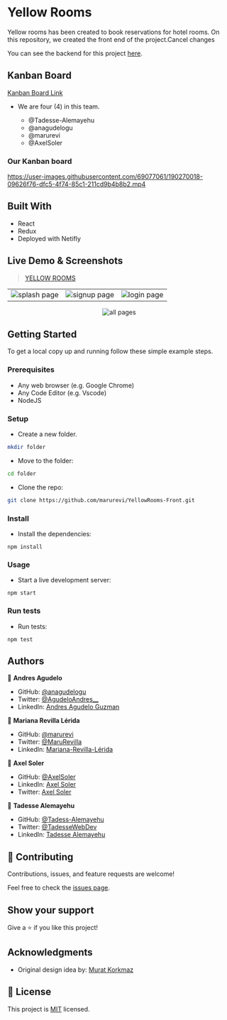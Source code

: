 # Yellow Rooms

Yellow rooms has been created to book reservations for hotel rooms. On this repository, we created the front end of the project.Cancel changes

You can see the backend for this project [here](https://github.com/marurevi/YellowRooms-Back).

## Kanban Board

[Kanban Board Link](https://github.com/users/marurevi/projects/3/views/1)

- We are four (4) in this team. 

  - @Tadesse-Alemayehu 
  - @anagudelogu 
  - @marurevi 
  - @AxelSoler 

### Our Kanban board

https://user-images.githubusercontent.com/69077061/190270018-09626f76-dfc5-4f74-85c1-211cd9b4b8b2.mp4

## Built With

- React
- Redux
- Deployed with Netifly

## Live Demo & Screenshots

>[YELLOW ROOMS](https://yellow-rooms.netlify.app/)
<table>
<tr>
<td><img src="src/img/splash.png" alt="splash page"></td>
<td><img src="src/img/signup.png" alt="signup page"></td>
<td><img src="src/img/login.png" alt="login page"></td>
</tr>
</table>
<div align="center"><img src="src/img/all-versions-picture.png" alt="all pages"></div>



## Getting Started

To get a local copy up and running follow these simple example steps.

### Prerequisites

- Any web browser (e.g. Google Chrome)
- Any Code Editor (e.g. Vscode)
- NodeJS

### Setup

- Create a new folder.

```bash
mkdir folder
```

- Move to the folder:

```bash
cd folder
```

- Clone the repo:

```bash
git clone https://github.com/marurevi/YellowRooms-Front.git
```

### Install

- Install the dependencies:

```
npm install
```

### Usage

- Start a live development server:

```
npm start
```

### Run tests

- Run tests:

```
npm test
```

## Authors

👤 **Andres Agudelo**

- GitHub: [@anagudelogu](https://github.com/anagudelogu)
- Twitter: [@AgudeloAndres\_\_](https://twitter.com/AgudeloAndres__)
- LinkedIn: [Andres Agudelo Guzman](https://linkedin.com/in/aagst)

👤 **Mariana Revilla Lérida**

- GitHub: [@marurevi](https://github.com/marurevi)
- Twitter: [@MaruRevilla](https://twitter.com/MaruRevilla)
- LinkedIn: [Mariana-Revilla-Lérida](https://linkedin.com/in/mariana-revilla-l%C3%A9rida-a12aba143)

👤 **Axel Soler**

- GitHub: [@AxelSoler](https://github.com/AxelSoler)
- LinkedIn: [Axel Soler](https://www.linkedin.com/in/axel-soler-685985232/)
- Twitter: [Axel Soler](https://twitter.com/AxelSoler18)

👤 **Tadesse Alemayehu**

- GitHub: [@Tadess-Alemayehu](https://github.com/Tadesse-Alemayehu)
- Twitter: [@TadesseWebDev](https://twitter.com/TadesseWebDev)
- LinkedIn: [Tadesse Alemayehu](https://www.linkedin.com/in/tadesse-alemayehu-60141a221/)

## 🤝 Contributing

Contributions, issues, and feature requests are welcome!

Feel free to check the [issues page](https://github.com/marurevi/YellowRooms-Front/issues).

## Show your support

Give a ⭐️ if you like this project!

## Acknowledgments

- Original design idea by: [Murat Korkmaz](https://www.behance.net/muratk)

## 📝 License

This project is [MIT](./LICENSE) licensed.
